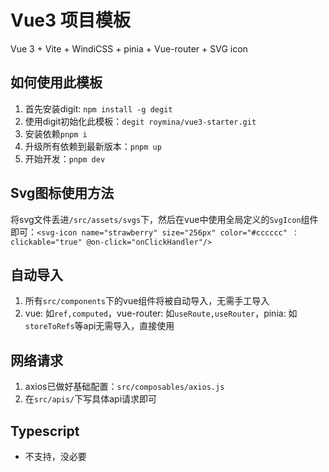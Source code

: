 # Vue3 项目模板
Vue 3 + Vite + WindiCSS + pinia + Vue-router + SVG icon

## 如何使用此模板
1. 首先安装digit: `npm install -g degit`
2. 使用digit初始化此模板：`degit roymina/vue3-starter.git`
3. 安装依赖`pnpm i`
4. 升级所有依赖到最新版本：`pnpm up`
5. 开始开发：`pnpm dev`

## Svg图标使用方法
将svg文件丢进`/src/assets/svgs`下，然后在vue中使用全局定义的`SvgIcon`组件即可：`<svg-icon name="strawberry" size="256px" color="#cccccc" ：clickable="true" @on-click="onClickHandler"/>`

 
## 自动导入
1. 所有`src/components`下的vue组件将被自动导入，无需手工导入
2. vue: 如`ref,computed`，vue-router: 如`useRoute,useRouter`，pinia: 如`storeToRefs`等api无需导入，直接使用

## 网络请求
1. axios已做好基础配置：`src/composables/axios.js`
2. 在`src/apis/`下写具体api请求即可

## Typescript
- 不支持，没必要